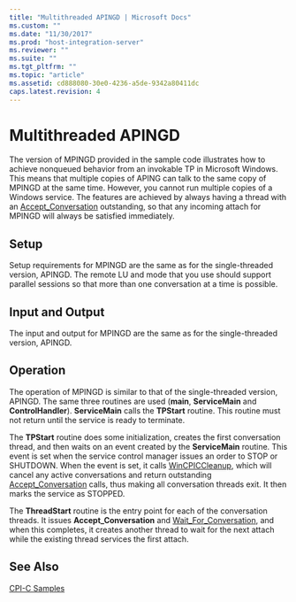 ```yaml
---
title: "Multithreaded APINGD | Microsoft Docs"
ms.custom: ""
ms.date: "11/30/2017"
ms.prod: "host-integration-server"
ms.reviewer: ""
ms.suite: ""
ms.tgt_pltfrm: ""
ms.topic: "article"
ms.assetid: cd888080-30e0-4236-a5de-9342a80411dc
caps.latest.revision: 4
---
```

# Multithreaded APINGD
The version of MPINGD provided in the sample code illustrates how to achieve nonqueued behavior from an invokable TP in Microsoft Windows. This means that multiple copies of APING can talk to the same copy of MPINGD at the same time. However, you cannot run multiple copies of a Windows service. The features are achieved by always having a thread with an [Accept_Conversation](../HIS2010/accept-conversation-cpi-c-1.md) outstanding, so that any incoming attach for MPINGD will always be satisfied immediately.  
  
## Setup  
 Setup requirements for MPINGD are the same as for the single-threaded version, APINGD. The remote LU and mode that you use should support parallel sessions so that more than one conversation at a time is possible.  
  
## Input and Output  
 The input and output for MPINGD are the same as for the single-threaded version, APINGD.  
  
## Operation  
 The operation of MPINGD is similar to that of the single-threaded version, APINGD. The same three routines are used (**main**, **ServiceMain** and **ControlHandler**). **ServiceMain** calls the **TPStart** routine. This routine must not return until the service is ready to terminate.  
  
 The **TPStart** routine does some initialization, creates the first conversation thread, and then waits on an event created by the **ServiceMain** routine. This event is set when the service control manager issues an order to STOP or SHUTDOWN. When the event is set, it calls [WinCPICCleanup](../HIS2010/wincpiccleanup1.md), which will cancel any active conversations and return outstanding [Accept_Conversation](../HIS2010/accept-conversation-cpi-c-1.md) calls, thus making all conversation threads exit. It then marks the service as STOPPED.  
  
 The **ThreadStart** routine is the entry point for each of the conversation threads. It issues **Accept_Conversation** and [Wait_For_Conversation](../HIS2010/wait-for-conversation-cpi-c-2.md), and when this completes, it creates another thread to wait for the next attach while the existing thread services the first attach.  
  
## See Also  
 [CPI-C Samples](../HIS2010/cpi-c-samples.md)